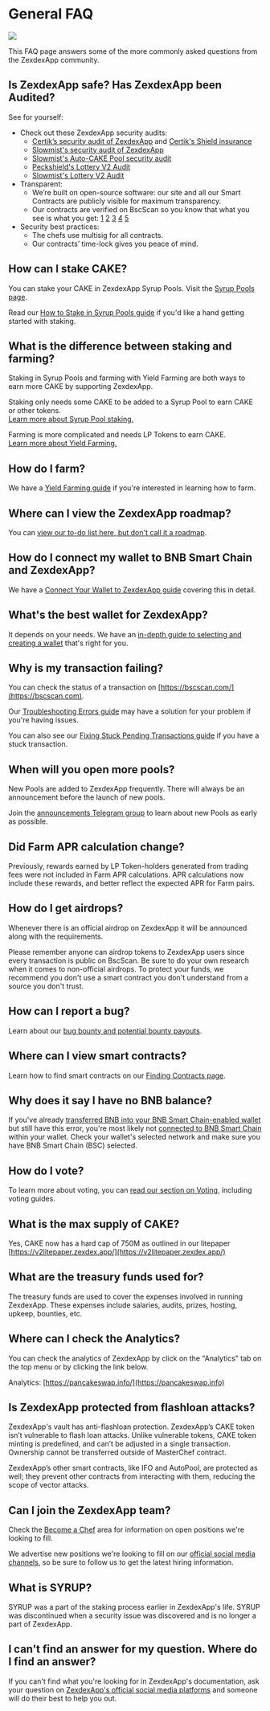 # General FAQ

![](<../.gitbook/assets/general-faq-header (1).png>)

This FAQ page answers some of the more commonly asked questions from the ZexdexApp community.

## Is ZexdexApp safe? Has ZexdexApp been Audited?

See for yourself:

* Check out these ZexdexApp security audits:
  * [Certik’s security audit of ZexdexApp](https://www.certik.org/projects/pancakeswap) and [Certik's Shield insurance](https://shield.certik.foundation)
  * [Slowmist's security audit of ZexdexApp](https://github.com/slowmist/Knowledge-Base/blob/master/open-report/Smart%20Contract%20Security%20Audit%20Report%20%20-%20ZexdexApp.pdf)
  * [Slowmist's Auto-CAKE Pool security audit](https://github.com/slowmist/Knowledge-Base/blob/master/open-report/Smart%20Contract%20Security%20Audit%20Report%20-%20CakeVault.pdf)
  * [Peckshield's Lottery V2 Audit](https://github.com/peckshield/publications/blob/master/audit\_reports/PeckShield-Audit-Report-PancakeswapLottery-v1.0.pdf)
  * [Slowmist's Lottery V2 Audit](https://github.com/slowmist/Knowledge-Base/blob/master/open-report/Smart%20Contract%20Security%20Audit%20Report%20-%20ZexdexApp%20Lottery.pdf)
* Transparent:
  * We’re built on open-source software: our site and all our Smart Contracts are publicly visible for maximum transparency.
  * Our contracts are verified on BscScan so you know that what you see is what you get: [1](https://bscscan.com/address/0x10ED43C718714eb63d5aA57B78B54704E256024E) [2](https://bscscan.com/address/0x73feaa1ee314f8c655e354234017be2193c9e24e#code) [3](https://bscscan.com/address/0xbcfccbde45ce874adcb698cc183debcf17952812) [4](https://bscscan.com/address/0x1b96b92314c44b159149f7e0303511fb2fc4774f#code) [5](https://bscscan.com/address/0x92E8CeB7eAeD69fB6E4d9dA43F605D2610214E68)
* Security best practices:
  * The chefs use multisig for all contracts.
  * Our contracts’ time-lock gives you peace of mind.

## How can I stake CAKE?

You can stake your CAKE in ZexdexApp Syrup Pools. Visit the [Syrup Pools page](https://zexdex.app/pools).

Read our [How to Stake in Syrup Pools guide](https://docs.zexdex.app/products/syrup-pool/syrup-pool-guide) if you'd like a hand getting started with staking.

## What is the difference between staking and farming?

Staking in Syrup Pools and farming with Yield Farming are both ways to earn more CAKE by supporting ZexdexApp.

Staking only needs some CAKE to be added to a Syrup Pool to earn CAKE or other tokens.\
[Learn more about Syrup Pool staking.](https://docs.zexdex.app/products/syrup-pool)

Farming is more complicated and needs LP Tokens to earn CAKE.\
[Learn more about Yield Farming.](https://docs.zexdex.app/products/yield-farming)

## How do I farm?

We have a [Yield Farming guide](https://docs.zexdex.app/products/yield-farming/how-to-use-farms) if you're interested in learning how to farm.

## Where can I view the ZexdexApp roadmap?

You can [view our to-do list here, but don't call it a roadmap](https://docs.zexdex.app/roadmap).

## How do I connect my wallet to BNB Smart Chain and ZexdexApp?

We have a [Connect Your Wallet to ZexdexApp guide](https://docs.zexdex.app/get-started/connection-guide) covering this in detail.

## What's the best wallet for ZexdexApp?

It depends on your needs. We have an [in-depth guide to selecting and creating a wallet](https://docs.zexdex.app/get-started/wallet-guide) that's right for you.

## Why is my transaction failing?

You can check the status of a transaction on [https://bscscan.com/](https://bscscan.com).

Our [Troubleshooting Errors guide](https://docs.zexdex.app/help/troubleshooting) may have a solution for your problem if you're having issues.

You can also see our [Fixing Stuck Pending Transactions guide](https://docs.zexdex.app/help/unsticking-a-transaction-stuck-as-pending-with-metamask) if you have a stuck transaction.

## When will you open more pools?

New Pools are added to ZexdexApp frequently. There will always be an announcement before the launch of new pools.

Join the [announcements Telegram group](https://t.me/ZexdexAppAnn) to learn about new Pools as early as possible.

## Did Farm APR calculation change?

Previously, rewards earned by LP Token-holders generated from trading fees were not included in Farm APR calculations. APR calculations now include these rewards, and better reflect the expected APR for Farm pairs.

## How do I get airdrops?

Whenever there is an official airdrop on ZexdexApp it will be announced along with the requirements.

Please remember anyone can airdrop tokens to ZexdexApp users since every transaction is public on BscScan. Be sure to do your own research when it comes to non-official airdrops. To protect your funds, we recommend you don't use a smart contract you don't understand from a source you don't trust.

## How can I report a bug?

Learn about our [bug bounty and potential bounty payouts](https://docs.zexdex.app/code/bug-bounty).

## Where can I view smart contracts?

Learn how to find smart contracts on our [Finding Contracts page](https://docs.zexdex.app/code/smart-contracts).

## Why does it say I have no BNB balance?

If you've already [transferred BNB into your BNB Smart Chain-enabled wallet](https://docs.zexdex.app/get-started/bep20-guide) but still have this error, you're most likely not [connected to BNB Smart Chain](https://docs.zexdex.app/get-started/connection-guide) within your wallet. Check your wallet's selected network and make sure you have BNB Smart Chain (BSC) selected.

## How do I vote?

To learn more about voting, you can [read our section on Voting](https://docs.zexdex.app/products/voting), including voting guides.

## What is the max supply of CAKE?

Yes, CAKE now has a hard cap of 750M as outlined in our litepaper [https://v2litepaper.zexdex.app/](https://v2litepaper.zexdex.app/)

## What are the treasury funds used for?

The treasury funds are used to cover the expenses involved in running ZexdexApp. These expenses include salaries, audits, prizes, hosting, upkeep, bounties, etc.

## Where can I check the Analytics?

You can check the analytics of ZexdexApp by click on the "Analytics" tab on the top menu or by clicking the link below.

Analytics: [https://pancakeswap.info/](https://pancakeswap.info)

## Is ZexdexApp protected from flashloan attacks?

ZexdexApp's vault has anti-flashloan protection. ZexdexApp’s CAKE token isn’t vulnerable to flash loan attacks. Unlike vulnerable tokens, CAKE token minting is predefined, and can’t be adjusted in a single transaction. Ownership cannot be transferred outside of MasterChef contract.

ZexdexApp’s other smart contracts, like IFO and AutoPool, are protected as well; they prevent other contracts from interacting with them, reducing the scope of vector attacks.

## Can I join the ZexdexApp team?

Check the [Become a Chef](https://docs.zexdex.app/hiring/become-a-chef) area for information on open positions we're looking to fill.

We advertise new positions we're looking to fill on our [official social media channels](https://docs.zexdex.app/contact-us/telegram), so be sure to follow us to get the latest hiring information.

## What is SYRUP?

SYRUP was a part of the staking process earlier in ZexdexApp's life. SYRUP was discontinued when a security issue was discovered and is no longer a part of ZexdexApp.

## I can't find an answer for my question. Where do I find an answer?

If you can't find what you're looking for in ZexdexApp's documentation, ask your question on [ZexdexApp's official social media platforms](https://docs.zexdex.app/contact-us/telegram) and someone will do their best to help you out.
